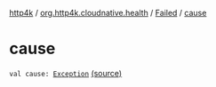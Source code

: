 [http4k](../../index.md) / [org.http4k.cloudnative.health](../index.md) / [Failed](index.md) / [cause](./cause.md)

# cause

`val cause: `[`Exception`](https://kotlinlang.org/api/latest/jvm/stdlib/kotlin/-exception/index.html) [(source)](https://github.com/http4k/http4k/blob/master/http4k-cloudnative/src/main/kotlin/org/http4k/cloudnative/health/ReadinessCheckResult.kt#L27)